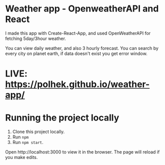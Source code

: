 # Weather app - OpenweatherAPI and React

I made this app with Create-React-App, and used OpenWeatherAPI for fetching 5day/3hour weather.

You can view daily weather, and also 3 hourly forecast. You can search by every city on planet earth, if data doesn't exist
you get error window. 

# LIVE: https://polhek.github.io/weather-app/

# Running the project locally

<ol>
<li>Clone this project locally.</li>
<li>Run <code>npm</code install.</li>
  <li>Run <code>npm start</code>.</li>
</ol>
Open http://localhost:3000 to view it in the browser.
The page will reload if you make edits.
